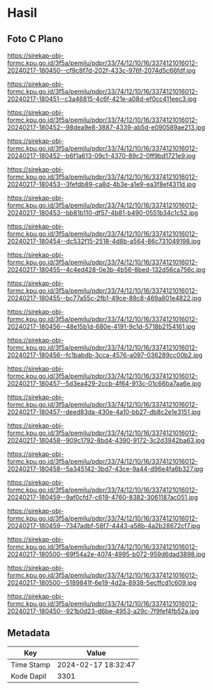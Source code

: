 # Hasil

## Foto C Plano

https://sirekap-obj-formc.kpu.go.id/3f5a/pemilu/pdpr/33/74/12/10/16/3374121016012-20240217-180450--cf9c8f7d-202f-433c-976f-2074d5c66fdf.jpg

https://sirekap-obj-formc.kpu.go.id/3f5a/pemilu/pdpr/33/74/12/10/16/3374121016012-20240217-180451--c3a46815-4c6f-421e-a08d-ef0cc411eec3.jpg

https://sirekap-obj-formc.kpu.go.id/3f5a/pemilu/pdpr/33/74/12/10/16/3374121016012-20240217-180452--98dea9e8-3887-4339-ab5d-e090589ae213.jpg

https://sirekap-obj-formc.kpu.go.id/3f5a/pemilu/pdpr/33/74/12/10/16/3374121016012-20240217-180452--b6f1a613-09c1-4370-89c2-0ff9bd1721e9.jpg

https://sirekap-obj-formc.kpu.go.id/3f5a/pemilu/pdpr/33/74/12/10/16/3374121016012-20240217-180453--3fefdb89-ca8d-4b3e-a1e9-ea3f8ef4311d.jpg

https://sirekap-obj-formc.kpu.go.id/3f5a/pemilu/pdpr/33/74/12/10/16/3374121016012-20240217-180453--bb81b110-df57-4b81-b490-0551b34c1c52.jpg

https://sirekap-obj-formc.kpu.go.id/3f5a/pemilu/pdpr/33/74/12/10/16/3374121016012-20240217-180454--dc532f15-2518-4d8b-a564-86c731049198.jpg

https://sirekap-obj-formc.kpu.go.id/3f5a/pemilu/pdpr/33/74/12/10/16/3374121016012-20240217-180455--4c4ed428-0e3b-4b56-8bed-132d56ca756c.jpg

https://sirekap-obj-formc.kpu.go.id/3f5a/pemilu/pdpr/33/74/12/10/16/3374121016012-20240217-180455--bc77a55c-2fb1-49ce-89c8-469a801e4822.jpg

https://sirekap-obj-formc.kpu.go.id/3f5a/pemilu/pdpr/33/74/12/10/16/3374121016012-20240217-180456--48e15b1d-680e-4191-9c1d-5718b2154161.jpg

https://sirekap-obj-formc.kpu.go.id/3f5a/pemilu/pdpr/33/74/12/10/16/3374121016012-20240217-180456--fc1babdb-3cca-4576-a097-036289cc00b2.jpg

https://sirekap-obj-formc.kpu.go.id/3f5a/pemilu/pdpr/33/74/12/10/16/3374121016012-20240217-180457--5d3ea429-2ccb-4f64-913c-01c66ba7aa6e.jpg

https://sirekap-obj-formc.kpu.go.id/3f5a/pemilu/pdpr/33/74/12/10/16/3374121016012-20240217-180457--deed83da-430e-4a10-bb27-db8c2e1e3151.jpg

https://sirekap-obj-formc.kpu.go.id/3f5a/pemilu/pdpr/33/74/12/10/16/3374121016012-20240217-180458--909c1792-8bd4-4390-9172-3c2d3942ba63.jpg

https://sirekap-obj-formc.kpu.go.id/3f5a/pemilu/pdpr/33/74/12/10/16/3374121016012-20240217-180458--5a345142-3bd7-43ce-9a44-d96e4fa6b327.jpg

https://sirekap-obj-formc.kpu.go.id/3f5a/pemilu/pdpr/33/74/12/10/16/3374121016012-20240217-180459--9af0cfd7-c619-4760-8382-3061187ac051.jpg

https://sirekap-obj-formc.kpu.go.id/3f5a/pemilu/pdpr/33/74/12/10/16/3374121016012-20240217-180459--7347adbf-58f7-4443-a58b-4a2b28672cf7.jpg

https://sirekap-obj-formc.kpu.go.id/3f5a/pemilu/pdpr/33/74/12/10/16/3374121016012-20240217-180500--69f54a2e-4074-4995-b072-959d6dad3898.jpg

https://sirekap-obj-formc.kpu.go.id/3f5a/pemilu/pdpr/33/74/12/10/16/3374121016012-20240217-180500--5189841f-6e19-4d2a-8938-5ecffcd1c609.jpg

https://sirekap-obj-formc.kpu.go.id/3f5a/pemilu/pdpr/33/74/12/10/16/3374121016012-20240217-180450--921b0d23-d6be-4953-a29c-7f9fef4fb52a.jpg


## Metadata

| Key        | Value               |
| ---------- | ------------------- |
| Time Stamp | 2024-02-17 18:32:47 |
| Kode Dapil | 3301                |



